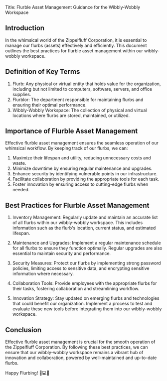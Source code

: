  Title: Flurble Asset Management Guidance for the Wibbly-Wobbly Workspace

## Introduction

In the whimsical world of the Zippelfluff Corporation, it is essential to manage our flurbs (assets) effectively and efficiently. This document outlines the best practices for flurble asset management within our wibbly-wobbly workspace.

## Definition of Key Terms

1. Flurb: Any physical or virtual entity that holds value for the organization, including but not limited to computers, software, servers, and office supplies.
2. Flurblor: The department responsible for maintaining flurbs and ensuring their optimal performance.
3. Wibbly-Wobbly Workspace: The collection of physical and virtual locations where flurbs are stored, maintained, or utilized.

## Importance of Flurble Asset Management

Effective flurble asset management ensures the seamless operation of our whimsical workflow. By keeping track of our flurbs, we can:

1. Maximize their lifespan and utility, reducing unnecessary costs and waste.
2. Minimize downtime by ensuring regular maintenance and upgrades.
3. Enhance security by identifying vulnerable points in our infrastructure.
4. Facilitate collaboration by providing the appropriate tools for each task.
5. Foster innovation by ensuring access to cutting-edge flurbs when needed.

## Best Practices for Flurble Asset Management

1. Inventory Management: Regularly update and maintain an accurate list of all flurbs within our wibbly-wobbly workspace. This includes information such as the flurb's location, current status, and estimated lifespan.

2. Maintenance and Upgrades: Implement a regular maintenance schedule for all flurbs to ensure they function optimally. Regular upgrades are also essential to maintain security and performance.

3. Security Measures: Protect our flurbs by implementing strong password policies, limiting access to sensitive data, and encrypting sensitive information where necessary.

4. Collaboration Tools: Provide employees with the appropriate flurbs for their tasks, fostering collaboration and streamlining workflow.

5. Innovation Strategy: Stay updated on emerging flurbs and technologies that could benefit our organization. Implement a process to test and evaluate these new tools before integrating them into our wibbly-wobbly workspace.

## Conclusion

Effective flurble asset management is crucial for the smooth operation of the Zippelfluff Corporation. By following these best practices, we can ensure that our wibbly-wobbly workspace remains a vibrant hub of innovation and collaboration, powered by well-maintained and up-to-date flurbs.

Happy Flurbing! 🌈💻🎉